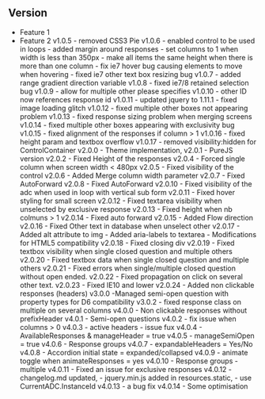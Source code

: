 Version
-------


- Feature 1
- Feature 2        v1.0.5 - removed CSS3 Pie
		v1.0.6 - enabled control to be used in loops
			   - added margin around responses
			   - set columns to 1 when width is less than 350px
			   - make all items the same height when there is more than one column
			   - fix ie7 hover bug causing elements to move when hovering
			   - fixed ie7 other text box resizing bug
		v1.0.7 - added range gradient direction variable
		v1.0.8 - fixed ie7/8 retained selection bug
		v1.0.9 - allow for multiple other please specifies
		v1.0.10 - other ID now references response id
		v1.0.11 - updated jquery to 1.11.1
			    - fixed image loading glitch
		v1.0.12 - fixed multiple other boxes not appearing problem
		v1.0.13 - fixed response sizing problem when merging screens
		v1.0.14 - fixed multiple other boxes appearing with exclusivity bug
		v1.0.15 - fixed alignment of the responses if column > 1
		v1.0.16 - fixed height param and textbox overflow
		v1.0.17 - removed visibility:hidden for ControlContainer
		v2.0.0 - Theme implementation,
		v2.0.1 - PureJS version
		v2.0.2 - Fixed Height of the responses
		v2.0.4 - Forced single column when screen width < 480px
		v2.0.5 - Fixed visibility of the control
		v2.0.6 - Added Merge column width parameter
		v2.0.7 - Fixed AutoForward
		v2.0.8 - Fixed AutoForward
		v2.0.10 - Fixed visibility of the adc when used in loop with vertical sub form
		v2.0.11 - Fixed hover styling for small screen
		v2.0.12 - Fixed textarea visibility when unselected by exclusive response
		v2.0.13 - Fixed height when nb colmuns > 1
		v2.0.14 - Fixed auto forward
		v2.0.15 - Added Flow direction
		v2.0.16 - Fixed Other text in database when unselect other
		v2.0.17 - Added alt attribute to img
				   - Added aria-labels to textarea
				   - Modifications for HTML5 compatibility
		v2.0.18 - Fixed closing div
		v2.0.19 - Fixed textbox visibility when single closed question and multiple others
		v2.0.20 - Fixed textbox data when single closed question and multiple others
		v2.0.21 - Fixed errors when single/multiple closed question without open ended.
		v2.0.22 - Fixed propagation on click on several other text.
		v2.0.23 - Fixed IE10 and lower
		v2.0.24 - Added non clickable responses (headers)
		v3.0.0 -Managed semi-open question with property types for D6 compatibility
        v3.0.2 - fixed response class on multiple on several columns
		v4.0.0 - Non clickable responses without prefixHeader
    v4.0.1 - Semi-open questions
    v4.0.2 - fix issue when columns > 0
    v4.0.3 - active headers - issue fux
    v4.0.4 - AvailableResponses & manageHeader = true
    v4.0.5 - manageSemiOpen = true
    v4.0.6 - Response groups
    v4.0.7 - expandableHeaders = Yes/No
    v4.0.8 - Accordion initial state = expanded/collapsed
    v4.0.9 - animate toggle when animateResponses = yes
    v4.0.10 - Response groups - multiple
    v4.0.11 - Fixed an issue for exclusive responses
    v4.0.12 - changelog.md updated,
            - jquery.min.js added in resources.static,
            - use CurrentADC.InstanceId
		v4.0.13 - a bug fix
        v4.0.14 - Some optimisation

